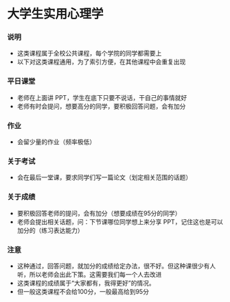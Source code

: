# 大学生实用心理学
### 说明
- 这类课程属于全校公共课程，每个学院的同学都需要上
- 以下对这类课程通用，为了索引方便，在其他课程中会重复出现

### 平日课堂
- 老师在上面讲 PPT，学生在底下只要不说话，干自己的事情就好
- 老师有时会提问，想要高分的同学，要积极回答问题，会有加分

### 作业
- 会留少量的作业（频率极低）

### 关于考试
- 会在最后一堂课，要求同学们写一篇论文（划定相关范围的话题）

### 关于成绩
- 要积极回答老师的提问，会有加分（想要成绩在95分的同学）
- 老师会提出相关话题，问：下节课哪位同学想上来分享 PPT，记住这也是可以加分的（练习表达能力）

### 注意
- 这种通过，回答问题，就加分的成绩给定办法，很不好。但这种课很少有人听，所以老师会出此下策。这需要我们每一个人去改进
- 这类课程的成绩属于“大家都有，我得更好”的情况。
- 但一般这类课程不会给100分，一般最高给到95分
